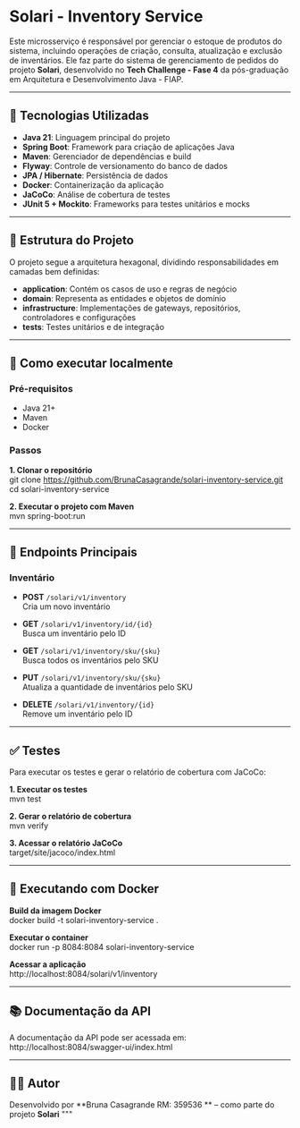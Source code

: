 # Solari - Inventory Service

Este microsserviço é responsável por gerenciar o estoque de produtos do sistema, incluindo operações de criação, consulta, atualização e exclusão de inventários. Ele faz parte do sistema de gerenciamento de pedidos do projeto **Solari**, desenvolvido no **Tech Challenge - Fase 4** da pós-graduação em Arquitetura e Desenvolvimento Java - FIAP.

---

## 🧩 Tecnologias Utilizadas

- **Java 21**: Linguagem principal do projeto
- **Spring Boot**: Framework para criação de aplicações Java
- **Maven**: Gerenciador de dependências e build
- **Flyway**: Controle de versionamento do banco de dados
- **JPA / Hibernate**: Persistência de dados
- **Docker**: Containerização da aplicação
- **JaCoCo**: Análise de cobertura de testes
- **JUnit 5 + Mockito**: Frameworks para testes unitários e mocks

---

## 🧱 Estrutura do Projeto

O projeto segue a arquitetura hexagonal, dividindo responsabilidades em camadas bem definidas:

- **application**: Contém os casos de uso e regras de negócio
- **domain**: Representa as entidades e objetos de domínio
- **infrastructure**: Implementações de gateways, repositórios, controladores e configurações
- **tests**: Testes unitários e de integração

---

## 🚀 Como executar localmente

### Pré-requisitos

- Java 21+
- Maven
- Docker

### Passos

**1. Clonar o repositório**  
git clone https://github.com/BrunaCasagrande/solari-inventory-service.git  
cd solari-inventory-service

**2. Executar o projeto com Maven**  
mvn spring-boot:run

---

## 📌 Endpoints Principais

### Inventário

- **POST** `/solari/v1/inventory`  
  Cria um novo inventário

- **GET** `/solari/v1/inventory/id/{id}`  
  Busca um inventário pelo ID

- **GET** `/solari/v1/inventory/sku/{sku}`  
  Busca todos os inventários pelo SKU

- **PUT** `/solari/v1/inventory/sku/{sku}`  
  Atualiza a quantidade de inventários pelo SKU

- **DELETE** `/solari/v1/inventory/{id}`  
  Remove um inventário pelo ID

---

## ✅ Testes

Para executar os testes e gerar o relatório de cobertura com JaCoCo:

**1. Executar os testes**  
mvn test

**2. Gerar o relatório de cobertura**  
mvn verify

**3. Acessar o relatório JaCoCo**  
target/site/jacoco/index.html

---

## 🐳 Executando com Docker

**Build da imagem Docker**  
docker build -t solari-inventory-service .

**Executar o container**  
docker run -p 8084:8084 solari-inventory-service

**Acessar a aplicação**  
http://localhost:8084/solari/v1/inventory

---

## 📚 Documentação da API

A documentação da API pode ser acessada em:  
http://localhost:8084/swagger-ui/index.html

---

## 👩‍💻 Autor

Desenvolvido por **Bruna Casagrande RM: 359536 ** – como parte do projeto **Solari**
"""

